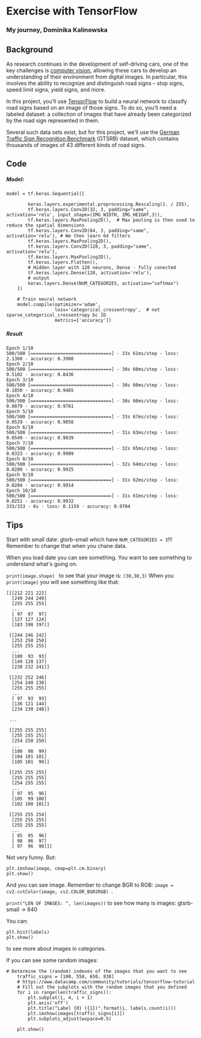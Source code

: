 # Exercise with TensorFlow 
### My journey, Dominika Kalinowska


## Background
As research continues in the development of self-driving cars, one of the key challenges is [computer vision](https://en.wikipedia.org/wiki/Computer_vision), 
allowing these cars to develop an understanding of their environment from digital images. 
In particular, this involves the ability to recognize and distinguish road signs – stop signs, speed limit signs, yield signs, and more.

In this project, you’ll use [TensorFlow](https://www.tensorflow.org/) to build a neural network to classify road signs based on an image of those signs. 
To do so, you’ll need a labeled dataset: a collection of images that have already been categorized by the road sign represented in them.

Several such data sets exist, but for this project, we’ll use the [German Traffic Sign Recognition Benchmark](https://benchmark.ini.rub.de/?section=gtsrb&subsection=news) (GTSRB) dataset, 
which contains thousands of images of 43 different kinds of road signs.

## Code
##### Model:
```
model = tf.keras.Sequential([

        keras.layers.experimental.preprocessing.Rescaling(1. / 255),
        tf.keras.layers.Conv2D(32, 3, padding="same", activation='relu', input_shape=(IMG_WIDTH, IMG_HEIGHT,3)),
        tf.keras.layers.MaxPooling2D(),  # Max pooling is then used to reduce the spatial dimensions
        tf.keras.layers.Conv2D(64, 3, padding="same", activation='relu'), # We then learn 64 filters
        tf.keras.layers.MaxPooling2D(),  
        tf.keras.layers.Conv2D(128, 3, padding="same", activation='relu'),
        tf.keras.layers.MaxPooling2D(),
        tf.keras.layers.Flatten(),
        # Hidden layer with 128 neurons, Dense - fully conected
        tf.keras.layers.Dense(128, activation='relu'),
        # output
        keras.layers.Dense(NUM_CATEGORIES, activation="softmax")
    ])
    
    # Train neural network
    model.compile(optimizer='adam',
                  loss='categorical_crossentropy',  # not sparse_categorical_crossentropy bc 1D
                  metrics=['accuracy'])
```
##### Result 
```
Epoch 1/10
500/500 [==============================] - 33s 61ms/step - loss: 2.1360 - accuracy: 0.3980
Epoch 2/10
500/500 [==============================] - 30s 60ms/step - loss: 0.5102 - accuracy: 0.8436
Epoch 3/10
500/500 [==============================] - 30s 60ms/step - loss: 0.1850 - accuracy: 0.9465
Epoch 4/10
500/500 [==============================] - 30s 60ms/step - loss: 0.0879 - accuracy: 0.9761
Epoch 5/10
500/500 [==============================] - 33s 67ms/step - loss: 0.0529 - accuracy: 0.9858
Epoch 6/10
500/500 [==============================] - 31s 63ms/step - loss: 0.0549 - accuracy: 0.9839
Epoch 7/10
500/500 [==============================] - 32s 65ms/step - loss: 0.0323 - accuracy: 0.9909
Epoch 8/10
500/500 [==============================] - 32s 64ms/step - loss: 0.0280 - accuracy: 0.9925
Epoch 9/10
500/500 [==============================] - 31s 62ms/step - loss: 0.0284 - accuracy: 0.9914
Epoch 10/10
500/500 [==============================] - 31s 61ms/step - loss: 0.0251 - accuracy: 0.9932
333/333 - 6s - loss: 0.1159 - accuracy: 0.9704
```

## Tips 

Start with small date: gtsrb-small which have `NUM_CATEGORIES = 3`!!! Remember to change that when you chane data.

When you load date you can see something. You want to see something to understand what's going on.

`print(image.shape) ` to see that your image is: `(30,30,3)`
When you `print(image)` you will see something like that:
```
[[[212 221 222]
  [249 244 249]
  [255 255 255]
  ...
  [ 97  97  97]
  [127 127 124]
  [183 198 197]]

 [[244 246 242]
  [253 250 250]
  [255 255 255]
  ...
  [100  93  93]
  [149 128 137]
  [238 232 241]]

 [[232 252 246]
  [254 240 238]
  [255 255 255]
  ...
  [ 97  93  93]
  [136 121 144]
  [234 230 248]]

 ...

 [[255 255 255]
  [255 255 251]
  [254 250 250]
  ...
  [100  98  99]
  [104 101 101]
  [105 101  99]]

 [[255 255 255]
  [255 255 255]
  [254 255 255]
  ...
  [ 97  95  96]
  [105  99 100]
  [102 100 101]]

 [[255 255 254]
  [255 255 255]
  [255 255 255]
  ...
  [ 95  95  96]
  [ 98  96  97]
  [ 97  96  98]]]
```
Not very funny. But:
```
plt.imshow(image, cmap=plt.cm.binary)
plt.show()
```
And you can see image. Remember to change BGR to RGB:
`image = cv2.cvtColor(image, cv2.COLOR_BGR2RGB) `.

 `print("LEN OF IMAGES: ", len(images))` to see how many is images:  gtsrb-small -> 840
 
 You can:
 ```
plt.hist(labels)
plt.show()
```
to see more about images in categories.

If you can see some random images:
```
# Determine the (random) indexes of the images that you want to see
    traffic_signs = [100, 558, 650, 838]   
    # https://www.datacamp.com/community/tutorials/tensorflow-tutorial
    # Fill out the subplots with the random images that you defined
    for i in range(len(traffic_signs)):
        plt.subplot(1, 4, i + 1)
        plt.axis('off')
        plt.title("Label {0} ({1})".format(i, labels.count(i)))
        plt.imshow(images[traffic_signs[i]])
        plt.subplots_adjust(wspace=0.5)

    plt.show()
```

